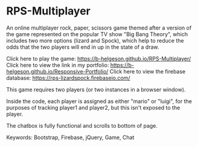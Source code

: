 # RPS-Multiplayer

An online multiplayer rock, paper, scissors game themed after a version of the game represented on the popular TV show "Big Bang Theory", which includes two more options (lizard and Spock), which help to reduce the odds that the two players will end in up in the state of a draw. 

Click here to play the game: https://b-helgeson.github.io/RPS-Multiplayer/
Click here to view the link in my portfolio: https://b-helgeson.github.io/Responsive-Portfolio/
Click here to view the firebase database: https://rps-lizardspock.firebaseio.com/

This game requires two players (or two instances in a browser window). 

Inside the code, each player is assigned as either "mario" or "luigi", for the purposes of tracking player1 and player2, but this isn't exposed to the player. 

The chatbox is fully functional and scrolls to bottom of page. 

Keywords: Bootstrap, Firebase, jQuery, Game, Chat
